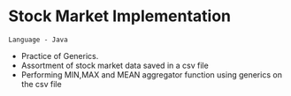 # Stock Market Implementation

```aidl
Language - Java
```
- Practice of Generics.
- Assortment of stock market data saved in a csv file
- Performing MIN,MAX and MEAN aggregator function using generics on the csv file